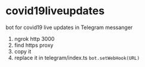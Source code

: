 # covid19liveupdates
bot for covid19 live updates in Telegram messanger

1. ngrok http 3000
2. find https proxy 
3. copy it 
4. replace it in telegram/index.ts `bot.setWebHook(URL)`
